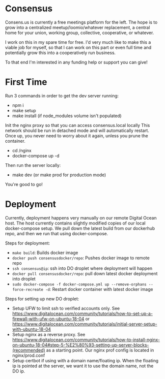 # Consensus
Consens.us is currently a free meetings platform for the left. The hope is to grow into a centralized meetup/loomio/whatever replacement, a central home for your union, working group, collective, cooperative, or whatever.

I work on this in my spare time for free. I'd very much like to make this a viable job for myself, so that I can work on this part or even full time and potentially grow this into a cooperatively run business.

To that end I'm interested in any funding help or support you can give!

# First Time
Run 3 commands in order to get the dev server running:
- npm i
- make setup
- make install (if node_modules volume isn't populated)

Init the nginx proxy so that you can access consensus.local locally
This network should be run in detached mode and will automatically restart. Once up, you never need to worry about it again, unless you prune the container.
- cd /nginx
- docker-compose up -d

Then run the server locally:
- make dev (or make prod for production mode)

You're good to go!

# Deployment
Currently, deployment happens very manually on our remote Digital Ocean host. The host currently contains slightly modified copies of our local docker-compose setup. We pull down the latest build from our dockerhub repo, and then we run that using docker-compose.

Steps for deployment:
 - `make build`: Builds docker image
 - `docker push consensusdocker/repo`: Pushes docker image to remote repo
 - `ssh consensus@ip`: ssh into DO droplet where deployment will happen
 - `docker pull consensusdocker/repo`: pull down latest docker deployment into droplet
 - `sudo docker-compose -f docker-compose.yml up --remove-orphans --force-recreate -d`: Restart docker container with latest docker image

Steps for setting up new DO droplet:
 - Setup UFW to limit ssh to verified accounts only. See https://www.digitalocean.com/community/tutorials/how-to-set-up-a-firewall-with-ufw-on-ubuntu-18-04 or https://www.digitalocean.com/community/tutorials/initial-server-setup-with-ubuntu-18-04
 - Setup nginx as a reverse proxy. See https://www.digitalocean.com/community/tutorials/how-to-install-nginx-on-ubuntu-18-04#step-5-%E2%80%93-setting-up-server-blocks-(recommended) as a starting point. Our nginx prof config is located in nginx/prod.conf
 - Setup certbot if using with a domain name/floating ip. When the floating ip is pointed at the server, we want it to use the domain name, not the DO ip.

